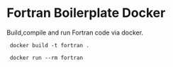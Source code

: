 # Fortran Boilerplate Docker

Build,compile and run Fortran code via docker.

```
 docker build -t fortran .

 docker run --rm fortran
```
